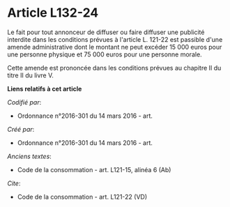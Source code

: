 # Article L132-24

Le fait pour tout annonceur de diffuser ou faire diffuser une publicité interdite dans les conditions prévues à l'article L.
121-22 est passible d'une amende administrative dont le montant ne peut excéder 15 000 euros pour une personne physique et 75
000 euros pour une personne morale. 

Cette amende est prononcée dans les conditions prévues au chapitre II du titre II du livre V.

**Liens relatifs à cet article**

_Codifié par_:

  - Ordonnance n°2016-301 du 14 mars 2016 - art.

_Créé par_:

  - Ordonnance n°2016-301 du 14 mars 2016 - art.

_Anciens textes_:

  - Code de la consommation - art. L121-15, alinéa 6 (Ab)

_Cite_:

  - Code de la consommation - art. L121-22 (VD)
